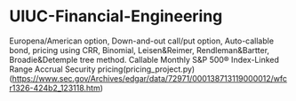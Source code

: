 # UIUC-Financial-Engineering
Europena/American option, Down-and-out call/put option, Auto-callable bond, pricing using CRR, Binomial, Leisen&Reimer, Rendleman&Bartter, 
Broadie&Detemple tree method.
Callable Monthly S&P 500® Index-Linked Range Accrual Security pricing(pricing_project.py)
(https://www.sec.gov/Archives/edgar/data/72971/000138713119000012/wfcr1326-424b2_123118.htm)
